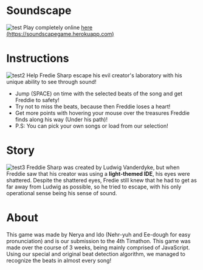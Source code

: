# Soundscape
![test](https://media.discordapp.net/attachments/489873169445027840/824981840691593256/unknown.png?width=1305&height=663)
Play completely online [here (https://soundscapegame.herokuapp.com)](https://soundscapegame.herokuapp.com/)
# Instructions
![test2](https://media.discordapp.net/attachments/489873169445027840/824982084526538762/unknown.png?width=1327&height=663)
Help Fredie Sharp escape his evil creator's laboratory with his unique ability to see through sound!
- Jump (SPACE) on time with the selected beats of the song and get Freddie to safety!
- Try not to miss the beats, because then Freddie loses a heart!
- Get more points with hovering your mouse over the treasures Freddie finds along his way (Under his path)!
- P.S: You can pick your own songs or load from our selection!
# Story
![test3](https://media.discordapp.net/attachments/489873169445027840/824981934701936660/unknown.png?width=1112&height=663)
Freddie Sharp was created by Ludwig Vanderdyke, but when Freddie saw that his creator was using a **light-themed IDE**, his eyes were shattered. Despite the shattered eyes, Fredie still knew that he had to get as far away from Ludwig as possible, so he tried to escape, with his only operational sense being his sense of sound.
# About
This game was made by Nerya and Ido (Nehr-yuh and Ee-dough for easy pronunciation) and is our submission to the 4th Timathon.
This game was made over the course of 3 weeks, being mainly comprised of JavaScript.
Using our special and original beat detection algorithm, we managed to recognize the beats in almost every song!
